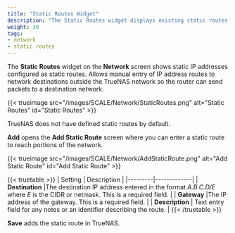 ```yaml
---
title: "Static Routes Widget"
description: "The Static Routes widget displays existing static routes or sets up new ones."
weight: 30
tags:
- network
- static routes
---
```


The **Static Routes** widget on the **Network** screen shows static IP addresses configured as static routes.
Allows manual entry of IP address routes to network destinations outside the TrueNAS network so the router can send packets to a destination network.

{{< trueimage src="/images/SCALE/Network/StaticRoutes.png" alt="Static Routes" id="Static Routes" >}}

TrueNAS does not have defined static routes by default.

**Add** opens the **Add Static Route** screen where you can enter a static route to reach portions of the network.

{{< trueimage src="/images/SCALE/Network/AddStaticRoute.png" alt="Add Static Route" id="Add Static Route" >}}

{{< truetable >}}
| Setting | Description |
|---------|-------------|
| **Destination** |The destination IP address entered in the format *A.B.C.D/E* where *E* is the CIDR or netmask. This is a required field. |
| **Gateway** |The IP address of the gateway. This is a required field. |
| **Description** | Text entry field for any notes or an identifier describing the route. |
{{< /truetable >}}

**Save** adds the static route in TrueNAS.
